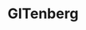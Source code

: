 ---
git: https://github.com/gitenberg-dev
logohandle: gitenberg
sort: gitenberg
title: GITenberg
twitter: https://x.com/gitenberg
website: https://www.gitenberg.org/
---